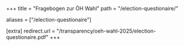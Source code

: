 +++
title = "Fragebogen zur ÖH Wahl"
path = "/election-questionaire/"

aliases = ["/election-questionaire"]

[extra]
redirect.url = "/transparency/oeh-wahl-2025/election-questionaire.pdf"
+++
